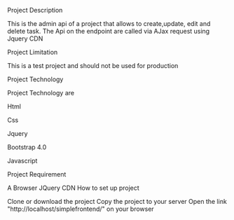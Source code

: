 Project Description

This is the admin api of a project that allows to create,update, edit and delete task. The Api on the endpoint are called via AJax request using Jquery CDN

Project Limitation

This is a test project and should not be used for production

Project Technology

Project Technology are

Html

Css

Jquery

Bootstrap 4.0

Javascript

Project Requirement

A Browser
JQuery CDN
How to set up project

Clone or download the project
Copy the project to your server
Open the link "http://localhost/simplefrontend/" on your browser